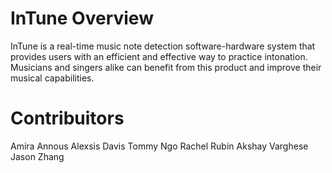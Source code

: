 # InTune Overview
InTune is a real-time music note detection software-hardware system that provides users with an efficient and effective way to practice intonation. 
Musicians and singers alike can benefit from this product and improve their musical capabilities. 

# Contribuitors
Amira Annous
Alexsis Davis
Tommy Ngo
Rachel Rubin
Akshay Varghese
Jason Zhang
